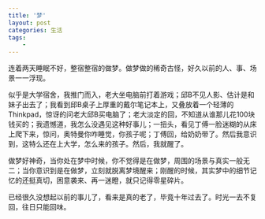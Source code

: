 ```yaml
---
title: '梦'
layout: post
categories: 生活
tags:
    -
---
```


连着两天睡眠不好，整宿整宿的做梦。做梦做的稀奇古怪，好久以前的人、事、场景一一浮现。

似乎是大学宿舍，我推门而入，老大坐电脑前打着游戏；邱B不见人影、估计是和妹子出去了；我看到邱B桌子上厚重的戴尔笔记本上，又叠放着一个轻薄的Thinkpad，惊讶的问老大邱B买电脑了；老大淡定的回，不知道从谁那儿花100块钱买的；我遗憾道，我怎么没遇见这种好事儿；一扭头，看见丁傅一脸迷糊的从床上爬下来，惊问，奥特曼你咋睡觉，你孩子呢；丁傅回，给奶奶带了。然后我意识到，这特么还在上大学，怎么来的孩子。然后，我就醒了。

做梦好神奇，当你处在梦中时候，你不觉得是在做梦，周围的场景与真实一般无二；当你意识到是在做梦，立刻就脱离梦境醒来；刚醒的时候，其实梦中的细节记忆的还挺真切，困意袭来、再一迷瞪，就只记得零星碎片。

已经很久没想起以前的事儿了，看来是真的老了，毕竟十年过去了。时光一去不复回，往日只能回味。